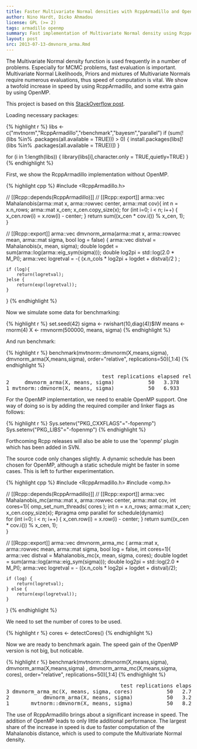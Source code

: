 ```yaml
---
title: Faster Multivariate Normal densities with RcppArmadillo and OpenMP
author: Nino Hardt, Dicko Ahmadou
license: GPL (>= 2)
tags: armadillo openmp
summary: Fast implementation of Multivariate Normal density using RcppArmadillo and OpenMP.
layout: post
src: 2013-07-13-dmvnorm_arma.Rmd
---
```


The Multivariate Normal density function is used frequently
in a number of problems. Especially for MCMC problems, fast 
evaluation is important. Multivariate Normal Likelihoods, 
Priors and mixtures of Multivariate Normals require numerous 
evaluations, thus speed of computation is vital. 
We show a twofold increase in speed by using RcppArmadillo, 
and some extra gain by using OpenMP.

This project is based on this [StackOverflow post](http://stackoverflow.com/questions/17617618/dmvnorm-mvn-density-rcpparmadillo-implementation-slower-than-r-package-includi). 

Loading necessary packages:

{% highlight r %}
libs <- c("mvtnorm","RcppArmadillo","rbenchmark","bayesm","parallel")
if (sum(!(libs %in% .packages(all.available = TRUE))) > 0) {
    install.packages(libs[!(libs %in% .packages(all.available = TRUE))])
}

for (i in 1:length(libs)) {
    library(libs[i],character.only = TRUE,quietly=TRUE)
}
{% endhighlight %}



First, we show the RcppArmadillo implementation without OpenMP.

{% highlight cpp %}
#include <RcppArmadillo.h>

// [[Rcpp::depends(RcppArmadillo)]]
// [[Rcpp::export]]
arma::vec Mahalanobis(arma::mat x, arma::rowvec center, arma::mat cov){
    int n = x.n_rows;
    arma::mat x_cen;
    x_cen.copy_size(x);
    for (int i=0; i < n; i++) {
        x_cen.row(i) = x.row(i) - center;
    }
    return sum((x_cen * cov.i()) % x_cen, 1);    
}

// [[Rcpp::export]]
arma::vec dmvnorm_arma(arma::mat x,  arma::rowvec mean,  arma::mat sigma, bool log = false) { 
    arma::vec distval = Mahalanobis(x,  mean, sigma);
    double logdet = sum(arma::log(arma::eig_sym(sigma)));
    double log2pi = std::log(2.0 * M_PI);
    arma::vec logretval = -( (x.n_cols * log2pi + logdet + distval)/2  ) ;
    
    if (log){ 
        return(logretval);
    }else { 
        return(exp(logretval));
    }
}
{% endhighlight %}


Now we simulate some data for benchmarking:

{% highlight r %}
set.seed(42)
sigma <- rwishart(10,diag(4))$IW
means <- rnorm(4)
X     <- rmvnorm(500000, means, sigma)
{% endhighlight %}


And run benchmark:

{% highlight r %}
benchmark(mvtnorm::dmvnorm(X,means,sigma), 
          dmvnorm_arma(X,means,sigma), 
 	  order="relative", replications=50)[,1:4]
{% endhighlight %}



<pre class="output">
                               test replications elapsed relative
2     dmvnorm_arma(X, means, sigma)           50   3.378    1.000
1 mvtnorm::dmvnorm(X, means, sigma)           50   6.933    2.052
</pre>



For the OpenMP implementation, we need to enable OpenMP support.
One way of doing so is by adding the required compiler and linker
flags as follows:


{% highlight r %}
Sys.setenv("PKG_CXXFLAGS"="-fopenmp")
Sys.setenv("PKG_LIBS"="-fopenmp")
{% endhighlight %}


Forthcoming Rcpp releases will also be able to use the 'openmp' plugin which
has been added in SVN.

The source code only changes slightly. A dynamic 
schedule has been chosen for OpenMP, although a static schedule might be
faster  in some cases. This is left to further experimentation.


{% highlight cpp %}
#include <RcppArmadillo.h>
#include <omp.h>

// [[Rcpp::depends(RcppArmadillo)]]
// [[Rcpp::export]]
arma::vec Mahalanobis_mc(arma::mat x, arma::rowvec center, arma::mat cov, int cores=1){
    omp_set_num_threads( cores );
    int n = x.n_rows;
    arma::mat x_cen;
    x_cen.copy_size(x);
    #pragma omp parallel for schedule(dynamic)   
    for (int i=0; i < n; i++) {
        x_cen.row(i) = x.row(i) - center;
    }
    return sum((x_cen * cov.i()) % x_cen, 1);    
}

// [[Rcpp::export]]
arma::vec dmvnorm_arma_mc ( arma::mat x,  arma::rowvec mean,  arma::mat sigma, bool log = false, int cores=1){ 
    arma::vec distval = Mahalanobis_mc(x,  mean, sigma, cores);
    double logdet = sum(arma::log(arma::eig_sym(sigma)));
    double log2pi = std::log(2.0 * M_PI);
    arma::vec logretval = - ((x.n_cols * log2pi + logdet + distval)/2);
    
    if (log) { 
        return(logretval);
    } else { 
        return(exp(logretval));
    }
}
{% endhighlight %}



We need to set the number of cores to be used. 

{% highlight r %}
cores <- detectCores()
{% endhighlight %}


Now we are ready to benchmark again. The speed gain of 
the OpenMP version is not big, but noticable. 


{% highlight r %}
benchmark(mvtnorm::dmvnorm(X,means,sigma), 
          dmvnorm_arma(X,means,sigma) ,
          dmvnorm_arma_mc(X,means,sigma, cores), 
	  order="relative", replications=50)[,1:4]
{% endhighlight %}



<pre class="output">
                                     test replications elapsed relative
3 dmvnorm_arma_mc(X, means, sigma, cores)           50   2.726    1.000
2           dmvnorm_arma(X, means, sigma)           50   3.265    1.198
1       mvtnorm::dmvnorm(X, means, sigma)           50   8.238    3.022
</pre>


The use of RcppArmadillo brings about a significant increase 
in speed. The addition of OpenMP leads to only little 
additional performance. The largest share of the increase 
in speed is due to faster computation of the Mahalanobis distance, 
which is used to compute the Multivariate Normal density.


